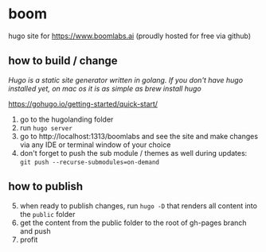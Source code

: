 # boom
hugo site for https://www.boomlabs.ai (proudly hosted for free via github)

## how to build / change

_Hugo is a static site generator written in golang. If you don't have hugo installed yet, on mac os it is as simple as brew install hugo_ 

https://gohugo.io/getting-started/quick-start/

1. go to the hugolanding folder
2. run `hugo server`
3. go to http://localhost:1313/boomlabs and see the site and make changes via any IDE or terminal window of your choice
4. don't forget to push the sub module / themes as well during updates: `git push --recurse-submodules=on-demand`

## how to publish

5. when ready to publish changes, run `hugo -D` that renders all content into the `public` folder
6. get the content from the public folder to the root of gh-pages branch and push
7. profit
